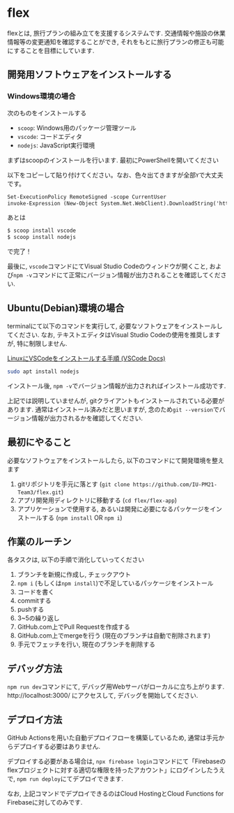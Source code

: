 # flex

flexとは, 旅行プランの組み立てを支援するシステムです.  交通情報や施設の休業情報等の変更通知を確認することができ, それをもとに旅行プランの修正も可能にすることを目標にしています.

## 開発用ソフトウェアをインストールする
### Windows環境の場合
次のものをインストールする

- `scoop`: Windows用のパッケージ管理ツール
- `vscode`: コードエディタ
- `nodejs`: JavaScript実行環境

まずはscoopのインストールを行います.  最初にPowerShellを開いてください

以下をコピーして貼り付けてください。なお、色々出てきますが全部`Y`で大丈夫です。
```txt
Set-ExecutionPolicy RemoteSigned -scope CurrentUser
invoke-Expression (New-Object System.Net.WebClient).DownloadString('https://get.scoop.sh')
```

あとは
```sh
$ scoop install vscode
$ scoop install nodejs
```

で完了！

最後に, `vscode`コマンドにてVisual Studio Codeのウィンドウが開くこと, および`npm -v`コマンドにて正常にバージョン情報が出力されることを確認してください.

## Ubuntu(Debian)環境の場合
terminalにて以下のコマンドを実行して, 必要なソフトウェアをインストールしてください.  なお, テキストエディタはVisual Studio Codeの使用を推奨しますが, 特に制限しません.

[LinuxにVSCodeをインストールする手順 (VSCode Docs)](https://code.visualstudio.com/docs/setup/linux)

```sh
sudo apt install nodejs
```

インストール後, `npm -v`でバージョン情報が出力されればインストール成功です.

上記では説明していませんが, gitクライアントもインストールされている必要があります.  通常はインストール済みだと思いますが, 念のため`git --version`でバージョン情報が出力されるかを確認してください.

## 最初にやること
必要なソフトウェアをインストールしたら, 以下のコマンドにて開発環境を整えます

1. gitリポジトリを手元に落とす (`git clone https://github.com/IU-PM21-Team3/flex.git`)
2. アプリ開発用ディレクトリに移動する (`cd flex/flex-app`)
3. アプリケーションで使用する, あるいは開発に必要になるパッケージをインストールする (`npm install` OR `npm i`)

## 作業のルーチン
各タスクは, 以下の手順で消化していってください

1. ブランチを新規に作成し, チェックアウト
2. `npm i` (もしくは`npm install`)で不足しているパッケージをインストール
3. コードを書く
4. commitする
5. pushする
6. 3~5の繰り返し
7. GitHub.com上でPull Requestを作成する
8. GitHub.com上でmergeを行う (現在のブランチは自動で削除されます)
9. 手元でフェッチを行い, 現在のブランチを削除する

## デバッグ方法
`npm run dev`コマンドにて, デバッグ用Webサーバがローカルに立ち上がります.  http://localhost:3000/ にアクセスして, デバッグを開始してください.

## デプロイ方法
GitHub Actionsを用いた自動デプロイフローを構築しているため, 通常は手元からデプロイする必要はありません.

デプロイする必要がある場合は, `npx firebase login`コマンドにて「Firebaseのflexプロジェクトに対する適切な権限を持ったアカウント」にログインしたうえで, `npm run deploy`にてデプロイできます.

なお, 上記コマンドでデプロイできるのはCloud HostingとCloud Functions for Firebaseに対してのみです.

